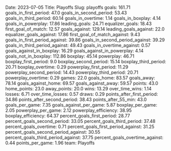 Date: 2023-07-05
Title: Playoffs
Slug: playoffs
goals: 161.71
goals_in_first_period: 47.0
goals_in_second_period: 53.43
goals_in_third_period: 60.14
goals_in_overtime: 1.14
goals_in_boxplay: 4.14
goals_in_powerplay: 17.86
leading_goals: 24.71
equalizer_goals: 18.43
first_goal_of_match: 12.57
goals_against: 129.14
leading_goals_against: 22.0
equalizer_goals_against: 17.86
first_goal_of_match_against: 9.43
goals_in_first_period_against: 39.86
goals_in_second_period_against: 39.29
goals_in_third_period_against: 49.43
goals_in_overtime_against: 0.57
goals_against_in_boxplay: 16.29
goals_against_in_powerplay: 4.14
goals_not_in_boxplay: 112.86
boxplay: 45.14
powerplay: 46.71
boxplay_first_period: 9.0
boxplay_second_period: 15.14
boxplay_third_period: 20.71
boxplay_overtime: 0.29
powerplay_first_period: 11.29
powerplay_second_period: 14.43
powerplay_third_period: 20.71
powerplay_overtime: 0.29
games: 22.0
goals_home: 83.57
goals_away: 78.14
goals_against_home: 69.57
goals_against_away: 59.57
points: 43.0
home_points: 23.0
away_points: 20.0
wins: 13.29
over_time_wins: 1.14
losses: 6.71
over_time_losses: 0.57
draws: 0.29
points_after_first_period: 34.86
points_after_second_period: 38.43
points_after_55_min: 43.0
goals_per_game: 7.35
goals_against_per_game: 5.87
boxplay_per_game: 2.05
powerplay_per_game: 2.12
powerplay_efficiency: 38.95
boxplay_efficiency: 64.37
percent_goals_first_period: 28.77
percent_goals_second_period: 33.05
percent_goals_third_period: 37.48
percent_goals_overtime: 0.71
percent_goals_first_period_against: 31.25
percent_goals_second_period_against: 30.55
percent_goals_third_period_against: 37.75
percent_goals_overtime_against: 0.44
points_per_game: 1.96
team: Playoffs
